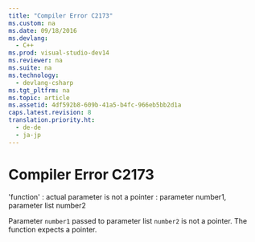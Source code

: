 ```yaml
---
title: "Compiler Error C2173"
ms.custom: na
ms.date: 09/18/2016
ms.devlang: 
  - C++
ms.prod: visual-studio-dev14
ms.reviewer: na
ms.suite: na
ms.technology: 
  - devlang-csharp
ms.tgt_pltfrm: na
ms.topic: article
ms.assetid: 4df592b8-609b-41a5-b4fc-966eb5bb2d1a
caps.latest.revision: 8
translation.priority.ht: 
  - de-de
  - ja-jp
---
```

# Compiler Error C2173
'function' : actual parameter is not a pointer : parameter number1, parameter list number2  
  
 Parameter `number1` passed to parameter list `number2` is not a pointer. The function expects a pointer.